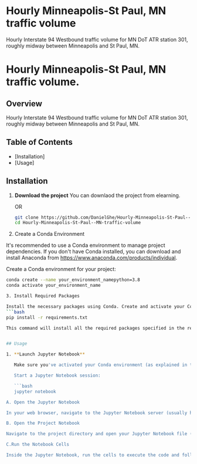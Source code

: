 # Hourly Minneapolis-St Paul, MN traffic volume
 Hourly Interstate 94 Westbound traffic volume for MN DoT ATR station 301, roughly midway between Minneapolis and St Paul, MN.

# Hourly Minneapolis-St Paul, MN traffic volume.

## Overview

Hourly Interstate 94 Westbound traffic volume for MN DoT ATR station 301, roughly midway between Minneapolis and St Paul, MN.

## Table of Contents

- [Installation]
- [Usage]

## Installation

1. **Download the project**
	You can downlaod the project from elearning.
	
	OR

   ```bash
   git clone https://github.com/DanielGhe/Hourly-Minneapolis-St-Paul--MN-traffic-volume.git
   cd Hourly-Minneapolis-St-Paul--MN-traffic-volume

2. Create a Conda Environment

It's recommended to use a Conda environment to manage project dependencies. 
If you don't have Conda installed, you can download and install Anaconda from https://www.anaconda.com/products/individual.

Create a Conda environment for your project:
```bash
conda create --name your_environment_namepython=3.8
conda activate your_environment_name

3. Install Required Packages

Install the necessary packages using Conda. Create and activate your Conda environment first (if not already done), and then run:
```bash
pip install -r requirements.txt

This command will install all the required packages specified in the requirements.txt file into your Conda environment.


## Usage

1. **Launch Jupyter Notebook**

   Make sure you've activated your Conda environment (as explained in the [Installation] section).

   Start a Jupyter Notebook session:

   ```bash
   jupyter notebook

A. Open the Jupyter Notebook

In your web browser, navigate to the Jupyter Notebook server (usually http://localhost:8888).

B. Open the Project Notebook

Navigate to the project directory and open your Jupyter Notebook file (e.g., laborator5_tema4_gheorghita_daniel).

C.Run the Notebook Cells

Inside the Jupyter Notebook, run the cells to execute the code and follow the instructions provided within the notebook.
